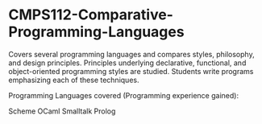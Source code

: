 ﻿# CMPS112-Comparative-Programming-Languages
Covers several programming languages and compares styles, philosophy, and design principles. Principles underlying declarative, functional, and object-oriented programming styles are studied. Students write programs emphasizing each of these techniques. 

Programming Languages covered (Programming experience gained):

Scheme
OCaml
Smalltalk
Prolog
